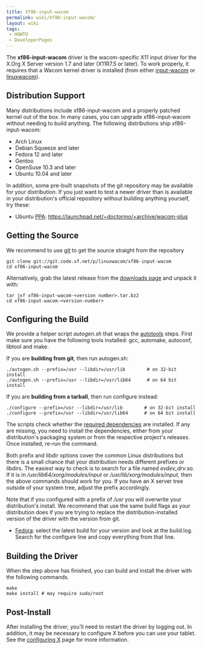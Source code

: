 ```yaml
---
title: Xf86-input-wacom
permalink: wiki/Xf86-input-wacom/
layout: wiki
tags:
 - HOWTO
 - DeveloperPages
---
```


The **xf86-input-wacom** driver is the wacom-specific X11 input driver
for the X.Org X Server version 1.7 and later (X11R7.5 or later). To work
properly, it requires that a Wacom kernel driver is installed (from
either [input-wacom](input-wacom "wikilink") or
[linuxwacom](linuxwacom "wikilink")).

Distribution Support
--------------------

Many distributions include xf86-input-wacom and a properly patched
kernel out of the box. In many cases, you can upgrade xf86-input-wacom
without needing to build anything. The following distributions ship
xf86-input-wacom:

-   Arch Linux
-   Debian Squeeze and later
-   Fedora 12 and later
-   Gentoo
-   OpenSuse 10.3 and later
-   Ubuntu 10.04 and later

In addition, some pre-built snapshots of the git repository may be
available for your distribution. If you just want to test a newer driver
than is available in your distribution's official repository without
building anything yourself, try these:

-   Ubuntu [PPA](https://launchpad.net/ubuntu/+ppas):
    <https://launchpad.net/~doctormo/+archive/wacom-plus>

Getting the Source
------------------

We recommend to use [git](/wiki/Using_Git "wikilink") to get the source
straight from the repository

    git clone git://git.code.sf.net/p/linuxwacom/xf86-input-wacom
    cd xf86-input-wacom

Alternatively, grab the latest release from the [downloads
page](https://sourceforge.net/projects/linuxwacom/files/xf86-input-wacom/)
and unpack it with:

    tar jxf xf86-input-wacom-<version number>.tar.bz2
    cd xf86-input-wacom-<version-number>

Configuring the Build
---------------------

We provide a helper script *autogen.sh* that wraps the
[autotools](http://en.wikipedia.org/wiki/GNU_build_system) steps. First
make sure you have the following tools installed: gcc, automake,
autoconf, libtool and make.

If you are **building from git**, then run autogen.sh:

    ./autogen.sh --prefix=/usr --libdir=/usr/lib        # on 32-bit install
    ./autogen.sh --prefix=/usr --libdir=/usr/lib64      # on 64 bit install

If you are **building from a tarball**, then run configure instead:

    ./configure --prefix=/usr --libdir=/usr/lib        # on 32-bit install
    ./configure --prefix=/usr --libdir=/usr/lib64      # on 64 bit install

The scripts check whether the [required
dependencies](dependencies "wikilink") are installed. If any are
missing, you need to install the dependencies, either from your
distribution's packaging system or from the respective project's
releases. Once installed, re-run the command.

Both prefix and libdir options cover the common Linux distributions but
there is a small chance that your distribution needs different prefixes
or libdirs. The easiest way to check is to search for a file named
*evdev\_drv.so*. If it is in */usr/lib64/xorg/modules/input* or
*/usr/lib/xorg/modules/input*, then the above commands should work for
you. If you have an X server tree outside of your system tree, adjust
the prefix accordingly.

Note that if you configured with a prefix of */usr* you will overwrite
your distribution's install. We recommend that use the same build flags
as your distribution does if you are trying to replace the
distribution-installed version of the driver with the version from git.

-   [Fedora](http://koji.fedoraproject.org/koji/packageinfo?packageID=9537):
    select the latest build for your version and look at the build.log.
    Search for the configure line and copy everything from that line.

Building the Driver
-------------------

When the step above has finished, you can build and install the driver
with the following commands.

    make
    make install # may require sudo/root

Post-Install
------------

After installing the driver, you'll need to restart the driver by
logging out. In addition, it may be necessary to configure X before you
can use your tablet. See the [configuring X](configuring_X "wikilink")
page for more information.
